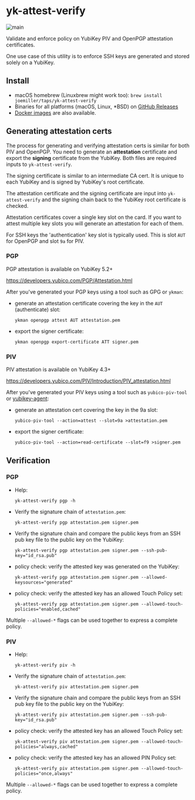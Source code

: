 yk-attest-verify
================

![main](https://github.com/joemiller/yk-attest-verify/workflows/main/badge.svg)

Validate and enforce policy on YubiKey PIV and OpenPGP attestation certificates.

One use case of this utility is to enforce SSH keys are generated and stored solely on a YubiKey.

Install
-------

* macOS homebrew (Linuxbrew might work too): `brew install joemiller/taps/yk-attest-verify`
* Binaries for all platforms (macOS, Linux, *BSD) on [GitHub Releases](https://github.com/joemiller/yk-attest-verify/releases)
* [Docker images](https://hub.docker.com/r/joemiller/yk-attest-verify) are also available.

Generating attestation certs
----------------------------

The process for generating and verifying attestation certs is similar for both PIV and
OpenPGP. You need to generate an **attestation** certificate and export the **signing** certificate
from the YubiKey. Both files are required inputs to `yk-attest-verify`.

The signing certificate is similar to an intermediate CA cert. It is unique to each YubiKey
and is signed by YubiKey's root certificate.

The attestation certificate and the signing certificate are input into `yk-attest-verify`
and the signing chain back to the YubiKey root certificate is checked.

Attestation certificates cover a single key slot on the card. If you want to attest multiple
key slots you will generate an attestation for each of them.

For SSH keys the 'authentication' key slot is typically used. This is slot `AUT` for OpenPGP
and slot `9a` for PIV.

### PGP

PGP attestation is available on YubiKey 5.2+

https://developers.yubico.com/PGP/Attestation.html

After you've generated your PGP keys using a tool such as GPG or `ykman`:

* generate an attestation certificate covering the key in the `AUT` (authenticate) slot:

      ykman openpgp attest AUT attestation.pem

* export the signer certificate:

      ykman openpgp export-certificate ATT signer.pem

### PIV

PIV attestation is available on YubiKey 4.3+

https://developers.yubico.com/PIV/Introduction/PIV_attestation.html

After you've generated your PIV keys using a tool such as `yubico-piv-tool` or
[yubikey-agent](https://github.com/FiloSottile/yubikey-agent):

* generate an attestation cert covering the key in the 9a slot:

      yubico-piv-tool --action=attest --slot=9a >attestation.pem

* export the signer certificate:

      yubico-piv-tool --action=read-certificate --slot=f9 >signer.pem

Verification
------------

### PGP

* Help:

      yk-attest-verify pgp -h

* Verify the signature chain of `attestation.pem`:

      yk-attest-verify pgp attestation.pem signer.pem

* Verify the signature chain and compare the public keys from an SSH pub key file
  to the public key on the YubiKey:

      yk-attest-verify pgp attestation.pem signer.pem --ssh-pub-key="id_rsa.pub"

* policy check: verify the attested key was generated on the YubiKey:

      yk-attest-verify pgp attestation.pem signer.pem --allowed-keysources="generated"

* policy check: verify the attested key has an allowed Touch Policy set:

      yk-attest-verify pgp attestation.pem signer.pem --allowed-touch-policies="enabled,cached"

Multiple `--allowed-*` flags can be used together to express a complete policy.

### PIV

* Help:

      yk-attest-verify piv -h

* Verify the signature chain of `attestation.pem`:

      yk-attest-verify piv attestation.pem signer.pem

* Verify the signature chain and compare the public keys from an SSH pub key file
  to the public key on the YubiKey:

      yk-attest-verify piv attestation.pem signer.pem --ssh-pub-key="id_rsa.pub"

* policy check: verify the attested key has an allowed Touch Policy set:

      yk-attest-verify piv attestation.pem signer.pem --allowed-touch-policies="always,cached"

* policy check: verify the attested key has an allowed PIN Policy set:

      yk-attest-verify piv attestation.pem signer.pem --allowed-touch-policies="once,always"

Multiple `--allowed-*` flags can be used together to express a complete policy.
